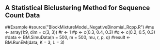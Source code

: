 ## A Statistical Biclustering Method for Sequence Count Data

##Example
#source("BlockMixtureModel_NegativeBinomial_Rcpp.R")
#mu <- array(1:9, dim = c(3, 3))
#r <- 1
#p <- c(0.3, 0.4, 0.3)
#q <- c(0.2, 0.5, 0.3)
#data <- BM.SimuData(n = 500, m = 500, mu, r, p, q)
#result <- BM.RunEM(data, K = 3, L = 3)
